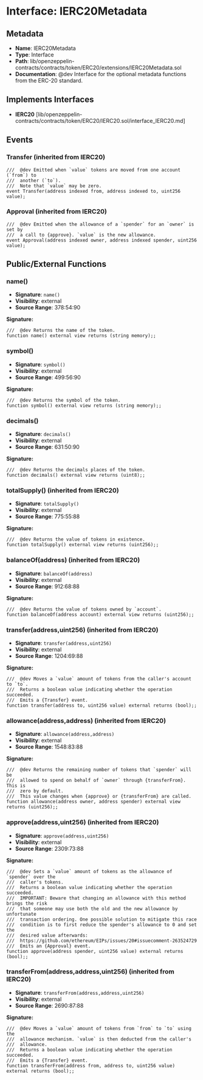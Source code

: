 # Interface: IERC20Metadata

## Metadata

- **Name**: IERC20Metadata
- **Type**: Interface
- **Path**: lib/openzeppelin-contracts/contracts/token/ERC20/extensions/IERC20Metadata.sol
- **Documentation**:  @dev Interface for the optional metadata functions from the ERC-20 standard.

## Implements Interfaces

- **IERC20** [lib/openzeppelin-contracts/contracts/token/ERC20/IERC20.sol/interface_IERC20.md]

## Events

### Transfer (inherited from IERC20)

```solidity
///  @dev Emitted when `value` tokens are moved from one account (`from`) to
///  another (`to`).
///  Note that `value` may be zero.
event Transfer(address indexed from, address indexed to, uint256 value);
```

### Approval (inherited from IERC20)

```solidity
///  @dev Emitted when the allowance of a `spender` for an `owner` is set by
///  a call to {approve}. `value` is the new allowance.
event Approval(address indexed owner, address indexed spender, uint256 value);
```

## Public/External Functions

### name()

- **Signature**: `name()`
- **Visibility**: external
- **Source Range**: 378:54:90

**Signature:**
```solidity
///  @dev Returns the name of the token.
function name() external view returns (string memory);;
```

### symbol()

- **Signature**: `symbol()`
- **Visibility**: external
- **Source Range**: 499:56:90

**Signature:**
```solidity
///  @dev Returns the symbol of the token.
function symbol() external view returns (string memory);;
```

### decimals()

- **Signature**: `decimals()`
- **Visibility**: external
- **Source Range**: 631:50:90

**Signature:**
```solidity
///  @dev Returns the decimals places of the token.
function decimals() external view returns (uint8);;
```

### totalSupply() (inherited from IERC20)

- **Signature**: `totalSupply()`
- **Visibility**: external
- **Source Range**: 775:55:88

**Signature:**
```solidity
///  @dev Returns the value of tokens in existence.
function totalSupply() external view returns (uint256);;
```

### balanceOf(address) (inherited from IERC20)

- **Signature**: `balanceOf(address)`
- **Visibility**: external
- **Source Range**: 912:68:88

**Signature:**
```solidity
///  @dev Returns the value of tokens owned by `account`.
function balanceOf(address account) external view returns (uint256);;
```

### transfer(address,uint256) (inherited from IERC20)

- **Signature**: `transfer(address,uint256)`
- **Visibility**: external
- **Source Range**: 1204:69:88

**Signature:**
```solidity
///  @dev Moves a `value` amount of tokens from the caller's account to `to`.
///  Returns a boolean value indicating whether the operation succeeded.
///  Emits a {Transfer} event.
function transfer(address to, uint256 value) external returns (bool);;
```

### allowance(address,address) (inherited from IERC20)

- **Signature**: `allowance(address,address)`
- **Visibility**: external
- **Source Range**: 1548:83:88

**Signature:**
```solidity
///  @dev Returns the remaining number of tokens that `spender` will be
///  allowed to spend on behalf of `owner` through {transferFrom}. This is
///  zero by default.
///  This value changes when {approve} or {transferFrom} are called.
function allowance(address owner, address spender) external view returns (uint256);;
```

### approve(address,uint256) (inherited from IERC20)

- **Signature**: `approve(address,uint256)`
- **Visibility**: external
- **Source Range**: 2309:73:88

**Signature:**
```solidity
///  @dev Sets a `value` amount of tokens as the allowance of `spender` over the
///  caller's tokens.
///  Returns a boolean value indicating whether the operation succeeded.
///  IMPORTANT: Beware that changing an allowance with this method brings the risk
///  that someone may use both the old and the new allowance by unfortunate
///  transaction ordering. One possible solution to mitigate this race
///  condition is to first reduce the spender's allowance to 0 and set the
///  desired value afterwards:
///  https://github.com/ethereum/EIPs/issues/20#issuecomment-263524729
///  Emits an {Approval} event.
function approve(address spender, uint256 value) external returns (bool);;
```

### transferFrom(address,address,uint256) (inherited from IERC20)

- **Signature**: `transferFrom(address,address,uint256)`
- **Visibility**: external
- **Source Range**: 2690:87:88

**Signature:**
```solidity
///  @dev Moves a `value` amount of tokens from `from` to `to` using the
///  allowance mechanism. `value` is then deducted from the caller's
///  allowance.
///  Returns a boolean value indicating whether the operation succeeded.
///  Emits a {Transfer} event.
function transferFrom(address from, address to, uint256 value) external returns (bool);;
```
